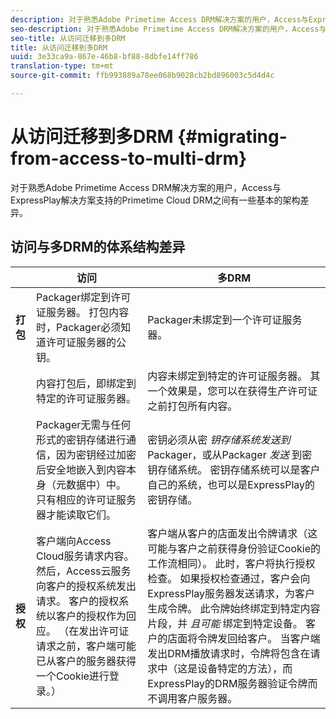```yaml
---
description: 对于熟悉Adobe Primetime Access DRM解决方案的用户，Access与ExpressPlay解决方案支持的Primetime Cloud DRM之间有一些基本的架构差异。
seo-description: 对于熟悉Adobe Primetime Access DRM解决方案的用户，Access与ExpressPlay解决方案支持的Primetime Cloud DRM之间有一些基本的架构差异。
seo-title: 从访问迁移到多DRM
title: 从访问迁移到多DRM
uuid: 3e33ca9a-867e-46b8-bf88-8dbfe14ff786
translation-type: tm+mt
source-git-commit: ffb993889a78ee068b9028cb2bd896003c5d4d4c

---
```



# 从访问迁移到多DRM {#migrating-from-access-to-multi-drm}

对于熟悉Adobe Primetime Access DRM解决方案的用户，Access与ExpressPlay解决方案支持的Primetime Cloud DRM之间有一些基本的架构差异。

## 访问与多DRM的体系结构差异

|  | 访问 | 多DRM |
|---|---|---|
| **打包** | Packager绑定到许可证服务器。 打包内容时，Packager必须知道许可证服务器的公钥。 | Packager未绑定到一个许可证服务器。 |
|  | 内容打包后，即绑定到特定的许可证服务器。 | 内容未绑定到特定的许可证服务器。 其一个效果是，您可以在获得生产许可证之前打包所有内容。 |
|  | Packager无需与任何形式的密钥存储进行通信，因为密钥经过加密后安全地嵌入到内容本身（元数据中）中。 只有相应的许可证服务器才能读取它们。 | 密钥必须从密 *钥存储系统发送到* Packager，或从Packager *发送* 到密钥存储系统。 密钥存储系统可以是客户自己的系统，也可以是ExpressPlay的密钥存储。 |
| **授权** | 客户端向Access Cloud服务请求内容。 然后，Access云服务向客户的授权系统发出请求。 客户的授权系统以客户的授权作为回应。 （在发出许可证请求之前，客户端可能已从客户的服务器获得一个Cookie进行登录。） | 客户端从客户的店面发出令牌请求（这可能与客户之前获得身份验证Cookie的工作流相同）。 此时，客户将执行授权检查。 如果授权检查通过，客户会向ExpressPlay服务器发送请求，为客户生成令牌。 此令牌始终绑定到特定内容片段，并 *且可能* 绑定到特定设备。 客户的店面将令牌发回给客户。 当客户端发出DRM播放请求时，令牌将包含在请求中（这是设备特定的方法），而ExpressPlay的DRM服务器验证令牌而不调用客户服务器。 |